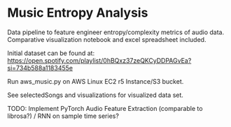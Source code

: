 # Music Entropy Analysis

Data pipeline to feature engineer entropy/complexity metrics of audio data. Comparative visualization notebook and excel spreadsheet included. 

Initial dataset can be found at: https://open.spotify.com/playlist/0hBQxz37zeQKCyDDPAGvEa?si=734b588a1183455e

Run aws_music.py on AWS Linux EC2 r5 Instance/S3 bucket.

See selectedSongs and visualizations for visualized data set.

TODO: Implement PyTorch Audio Feature Extraction (comparable to librosa?) / RNN on sample time series?

